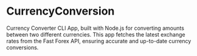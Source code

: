 # CurrencyConversion
Currency Converter CLI App, built with Node.js for converting amounts between two different currencies. This app fetches the latest exchange rates from the Fast Forex API, ensuring accurate and up-to-date currency conversions.
